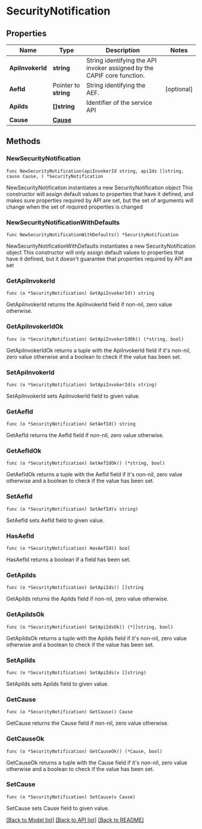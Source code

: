 # SecurityNotification

## Properties

Name | Type | Description | Notes
------------ | ------------- | ------------- | -------------
**ApiInvokerId** | **string** | String identifying the API invoker assigned by the CAPIF core function. | 
**AefId** | Pointer to **string** | String identifying the AEF. | [optional] 
**ApiIds** | **[]string** | Identifier of the service API | 
**Cause** | [**Cause**](Cause.md) |  | 

## Methods

### NewSecurityNotification

`func NewSecurityNotification(apiInvokerId string, apiIds []string, cause Cause, ) *SecurityNotification`

NewSecurityNotification instantiates a new SecurityNotification object
This constructor will assign default values to properties that have it defined,
and makes sure properties required by API are set, but the set of arguments
will change when the set of required properties is changed

### NewSecurityNotificationWithDefaults

`func NewSecurityNotificationWithDefaults() *SecurityNotification`

NewSecurityNotificationWithDefaults instantiates a new SecurityNotification object
This constructor will only assign default values to properties that have it defined,
but it doesn't guarantee that properties required by API are set

### GetApiInvokerId

`func (o *SecurityNotification) GetApiInvokerId() string`

GetApiInvokerId returns the ApiInvokerId field if non-nil, zero value otherwise.

### GetApiInvokerIdOk

`func (o *SecurityNotification) GetApiInvokerIdOk() (*string, bool)`

GetApiInvokerIdOk returns a tuple with the ApiInvokerId field if it's non-nil, zero value otherwise
and a boolean to check if the value has been set.

### SetApiInvokerId

`func (o *SecurityNotification) SetApiInvokerId(v string)`

SetApiInvokerId sets ApiInvokerId field to given value.


### GetAefId

`func (o *SecurityNotification) GetAefId() string`

GetAefId returns the AefId field if non-nil, zero value otherwise.

### GetAefIdOk

`func (o *SecurityNotification) GetAefIdOk() (*string, bool)`

GetAefIdOk returns a tuple with the AefId field if it's non-nil, zero value otherwise
and a boolean to check if the value has been set.

### SetAefId

`func (o *SecurityNotification) SetAefId(v string)`

SetAefId sets AefId field to given value.

### HasAefId

`func (o *SecurityNotification) HasAefId() bool`

HasAefId returns a boolean if a field has been set.

### GetApiIds

`func (o *SecurityNotification) GetApiIds() []string`

GetApiIds returns the ApiIds field if non-nil, zero value otherwise.

### GetApiIdsOk

`func (o *SecurityNotification) GetApiIdsOk() (*[]string, bool)`

GetApiIdsOk returns a tuple with the ApiIds field if it's non-nil, zero value otherwise
and a boolean to check if the value has been set.

### SetApiIds

`func (o *SecurityNotification) SetApiIds(v []string)`

SetApiIds sets ApiIds field to given value.


### GetCause

`func (o *SecurityNotification) GetCause() Cause`

GetCause returns the Cause field if non-nil, zero value otherwise.

### GetCauseOk

`func (o *SecurityNotification) GetCauseOk() (*Cause, bool)`

GetCauseOk returns a tuple with the Cause field if it's non-nil, zero value otherwise
and a boolean to check if the value has been set.

### SetCause

`func (o *SecurityNotification) SetCause(v Cause)`

SetCause sets Cause field to given value.



[[Back to Model list]](../README.md#documentation-for-models) [[Back to API list]](../README.md#documentation-for-api-endpoints) [[Back to README]](../README.md)


